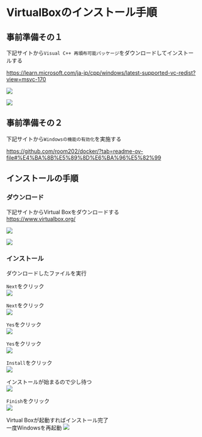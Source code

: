 # VirtualBoxのインストール手順

## 事前準備その１

下記サイトから`Visual C++ 再頒布可能パッケージ`をダウンロードしてインストールする

https://learn.microsoft.com/ja-jp/cpp/windows/latest-supported-vc-redist?view=msvc-170

![](images/011.png)

![](images/012.png)

## 事前準備その２

下記サイトから`Windowsの機能の有効化`を実施する

https://github.com/room202/docker/?tab=readme-ov-file#%E4%BA%8B%E5%89%8D%E6%BA%96%E5%82%99

## インストールの手順

### ダウンロード

下記サイトからVirtual Boxをダウンロードする  
https://www.virtualbox.org/

![](images/001.jpg)

![](images/002.png)

### インストール

ダウンロードしたファイルを実行

`Next`をクリック  
![](images/003.png)

`Next`をクリック  
![](images/004.png)

`Yes`をクリック  
![](images/005.png)

`Yes`をクリック  
![](images/006.png)

`Install`をクリック  
![](images/007.png)

インストールが始まるので少し待つ  
![](images/008.png)

`Finish`をクリック  
![](images/009.png)

Virtual Boxが起動すればインストール完了  
一度Windowsを再起動
![](images/010.png)

